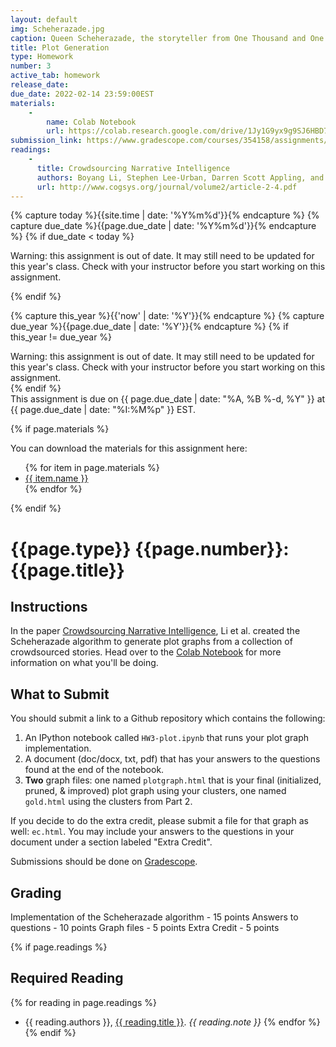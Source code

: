```yaml
---
layout: default
img: Scheherazade.jpg
caption: Queen Scheherazade, the storyteller from One Thousand and One Nights (Arabian Nights)
title: Plot Generation
type: Homework
number: 3
active_tab: homework
release_date:
due_date: 2022-02-14 23:59:00EST
materials:
    - 
        name: Colab Notebook
        url: https://colab.research.google.com/drive/1Jy1G9yx9g9SJ6HBD7ds491_BGEmHAYXn?usp=sharing
submission_link: https://www.gradescope.com/courses/354158/assignments/1829348
readings:
    -
      title: Crowdsourcing Narrative Intelligence
      authors: Boyang Li, Stephen Lee-Urban, Darren Scott Appling, and Mark O. Riedl
      url: http://www.cogsys.org/journal/volume2/article-2-4.pdf
---
```


<!-- Check whether the assignment is ready to release -->
{% capture today %}{{site.time | date: '%Y%m%d'}}{% endcapture %}
{% capture due_date %}{{page.due_date | date: '%Y%m%d'}}{% endcapture %}
{% if due_date < today %} 
<div class="alert alert-danger">

Warning: this assignment is out of date.  It may still need to be updated for this year's class.  Check with your instructor before you start working on this assignment.
</div>
{% endif %}
<!-- End of check whether the assignment is up to date -->


<!-- Check whether the assignment is up to date -->
{% capture this_year %}{{'now' | date: '%Y'}}{% endcapture %}
{% capture due_year %}{{page.due_date | date: '%Y'}}{% endcapture %}
{% if this_year != due_year %} 
<div class="alert alert-danger">
Warning: this assignment is out of date.  It may still need to be updated for this year's class.  Check with your instructor before you start working on this assignment.
</div>
{% endif %}
<!-- End of check whether the assignment is up to date -->


<div class="alert alert-info">
This assignment is due on {{ page.due_date | date: "%A, %B %-d, %Y" }} at {{ page.due_date | date: "%I:%M%p" }} EST. 
</div>

{% if page.materials %}
<div class="alert alert-info">
You can download the materials for this assignment here:
<ul>
{% for item in page.materials %}
<li><a href="{{item.url}}">{{ item.name }}</a></li>
{% endfor %}
</ul>
</div>
{% endif %}


{{page.type}} {{page.number}}: {{page.title}}
=============================================================

## Instructions

In the paper [Crowdsourcing Narrative Intelligence](http://www.cogsys.org/journal/volume2/article-2-4.pdf), Li et al. created the Scheherazade algorithm to generate plot graphs from a collection of crowdsourced stories.
Head over to the [Colab Notebook](https://colab.research.google.com/drive/1Jy1G9yx9g9SJ6HBD7ds491_BGEmHAYXn?usp=sharing) for more information on what you'll be doing.

## What to Submit

You should submit a link to a Github repository which contains the following:

1. An IPython notebook called `HW3-plot.ipynb` that runs your plot graph implementation.
2. A document (doc/docx, txt, pdf) that has your answers to the questions found at the end of the notebook.
3. **Two** graph files: one named `plotgraph.html` that is your final (initialized, pruned, & improved) plot graph using your clusters, one named `gold.html` using the clusters from Part 2.

If you decide to do the extra credit, please submit a file for that graph as well: `ec.html`. You may include your answers to the questions in your document under a section labeled "Extra Credit".

Submissions should be done on [Gradescope]({{page.submission_link}}).

## Grading
Implementation of the Scheherazade algorithm - 15 points
Answers to questions - 10 points
Graph files - 5 points
Extra Credit - 5 points

{% if page.readings %} 
## Required Reading
{% for reading in page.readings %}
* {{ reading.authors }}, <a href="{{ reading.url }}">{{ reading.title }}</a>.  <i>{{ reading.note }}</i>
{% endfor %}
{% endif %}
